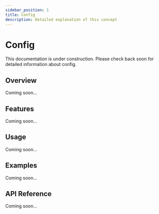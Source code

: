 ```yaml
---
sidebar_position: 1
title: Config
description: Detailed explanation of this concept
---
```


# Config

This documentation is under construction. Please check back soon for detailed information about config.

## Overview

Coming soon...

## Features

Coming soon...

## Usage

Coming soon...

## Examples

Coming soon...

## API Reference

Coming soon...
